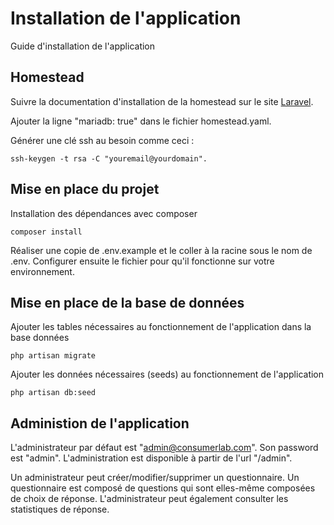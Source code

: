 # Installation de l'application

Guide d'installation de l'application

## Homestead

Suivre la documentation d'installation de la homestead sur le site [Laravel](https://laravel.com/docs/5.3/homestead).

Ajouter la ligne "mariadb: true" dans le fichier homestead.yaml.

Générer une clé ssh au besoin comme ceci :
```
ssh-keygen -t rsa -C "youremail@yourdomain".
```

## Mise en place du projet
Installation des dépendances avec composer
```
composer install
```

Réaliser une copie de .env.example et le coller à la racine sous le nom de .env.
Configurer ensuite le fichier pour qu'il fonctionne sur votre environnement.

## Mise en place de la base de données
Ajouter les tables nécessaires au fonctionnement de l'application dans la base données

```
php artisan migrate
```

Ajouter les données nécessaires (seeds) au fonctionnement de l'application

```
php artisan db:seed
```

## Administion de l'application
L'administrateur par défaut est "admin@consumerlab.com".
Son password est "admin".
L'administration est disponible à partir de l'url "/admin".

Un administrateur peut créer/modifier/supprimer un questionnaire.
Un questionnaire est composé de questions qui sont elles-même composées de choix de réponse.
L'administrateur peut également consulter les statistiques de réponse.
